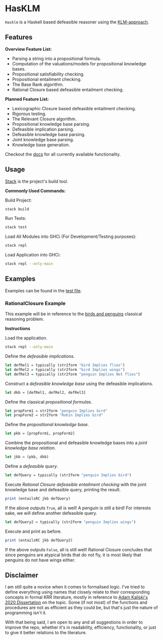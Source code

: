 # HasKLM

`Hasklm` is a Haskell based defeasible reasoner using the [KLM-approach](https://open.uct.ac.za/handle/11427/32743?show=full).

## Features

**Overview Feature List:**

- Parsing a string into a propositional formula.
- Computation of the valuations/models for propositional knowledge bases.
- Propositional satisfiability checking.
- Propositional entailment checking.
- The Base Rank algorithm.
- Rational Closure based defeasible entailment checking.

**Planned Feature List:**

- Lexicographic Closure based defeasible entailment checking.
- Rigorous testing.
- The Relevant Closure algorithm.
- Propositional knowledge base parsing.
- Defeasible implication parsing.
- Defeasible knowledge base parsing.
- Joint knowledge base parsing.
- Knowledge base generation.

Checkout the [docs](https://github.com/aidanjbailey/hasklm/tree/master/docs) for all currently available functionality.

## Usage

[Stack](https://docs.haskellstack.org/en/stable/README/) is the project's build tool.

**Commonly Used Commands:**

Build Project:

```sh
stack build
```

Run Tests:

```sh
stack test
```

Load All Modules into GHCi (For Development/Testing purposes):

```sh
stack repl
```

Load Application into GHCi:

```sh
stack repl --only-main
```

## Examples

Examples can be found in the [test file](https://github.com/aidanjbailey/hasklm/blob/master/test/MyLibTest.hs).

### RationalClosure Example

This example will be in reference to the [birds and penguins](https://projects.cs.uct.ac.za/honsproj/cgi-bin/view/2019/morris_ross.zip/images/comic-penguins-strip.png) classical reasoning problem.

**Instructions**

Load the application.

```sh
stack repl --only-main
```

Define the _defeasible implications_.

```haskell
let defRel1 = typically (str2form "bird Implies flies")
let defRel2 = typically (str2form "bird Implies wings")
let defRel3 = typically (str2form "penguin Implies Not flies")
```

Construct a _defeasible knowledge base_ using the defeasible implications.

```haskell
let dkb = [defRel1, defRel2, defRel3]
```

Define the classical _propositional formulas_.

```haskell
let propForm1 = str2form "penguin Implies bird"
let propForm2 = str2form "Robin Implies bird"
```

Define the _propositional knowledge base_.

```haskell
let pkb = [propForm1, propForm2]
```

Combine the propositional and defeasible knowledge bases into a _joint knowledge base relation_.

```haskell
let jkb = (pkb, dkb)
```

Define a _defeasible query_.

```haskell
let defQuery = typically (str2form "penguin Implies bird")
```

Execute _Rational Closure defeasible entailment checking_ with the joint knowledge base and defeasible query, printing the result.

```haskell
print (entailsRC jkb defQuery)
```

If the above outputs `True`, all is well! A penguin is still a bird! For interests sake, we will define another defeasible query.

```haskell
let defQuery2 = typically (str2form "penguin Implies wings")
```

Execute and print as before.

```haskell
print (entailsRC jkb defQuery2)
```

If the above outputs `False`, all is still well! Rational Closure concludes that since penguins are atypical birds that do not fly, it is most likely that penguins do not have wings either.

## Disclaimer

I am still quite a novice when it comes to formalised logic.
I've tried to define everything using names that closely relate to their corresponding concepts in formal KRR literature, mostly in reference to [Adam Kaliski's 2020 Dissertation](https://open.uct.ac.za/handle/11427/32743?show=full) on the topic.
Some (if not most) of the functions and procedures are not as efficient as they could be, but that's just the nature of programming isn't it.

With that being said, I am open to any and all suggestions in order to improve the repo, whether it's in readability, efficiency, functionality, or just to give it better relations to the literature.
